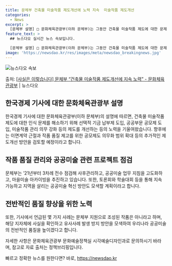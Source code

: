 ```yaml
---
title: 문체부 건축물 미술작품 제도개선에 노력 지속  미술작품 제도개선
categories:
  - News
excerpt: >
  [문체부 설명] □ 문화체육관광부(이하 문체부)는 그동안 건축물 미술작품 제도에 대한 문제를 인식하고 이를 …
feature_text: >
  ## 뉴스다오 실시간 뉴스 속보입니다.

  [문체부 설명] □ 문화체육관광부(이하 문체부)는 그동안 건축물 미술작품 제도에 대한 문제를 인식하고 이를 …
image: 'https://newsdao.kr/res/images/meta/newsdao_breakingnews.jpg'
---
```


![뉴스다오 속보](https://newsdao.kr/res/images/meta/newsdao_breakingnews.jpg)

<p>출처: <a href="https://newsdao.kr/3614" rel="dofollow">[사실은 이렇습니다] 문체부 “건축물 미술작품 제도개선에 지속 노력” - 문화체육관광부</a> | 뉴스다오</p>

<h2 data-ke-size="size26">한국경제 기사에 대한 문화체육관광부 설명</h2>
<p data-ke-size="size16">한국경제 기사에 대한 문화체육관광부(이하 문체부)의 설명에 따르면, 건축물 미술작품 제도에 대한 인식 문제를 해소하기 위해 선택적 기금 납부제 도입, 공공부문 공모제 도입, 미술작품 관리 의무 강화 등의 제도를 개선하는 등의 노력을 기울여왔습니다. 향후에는 이면계약 근절과 작품 품질 제고를 위한 공모제도 의무화 범위 확대 등의 추가적인 제도개선 방안을 검토할 예정이라고 합니다.</p>

<h2 data-ke-size="size26">작품 품질 관리와 공공미술 관련 프로젝트 점검</h2>
<p data-ke-size="size16">문체부는 ’21년부터 3차례 전수 점검해 사후관리하고, 공공미술 업무 지침을 고도화하고, 마을미술 아카이빙을 추진하고 있습니다. 또한, 토론회와 학술대회 등을 통해 지속 가능하고 지역을 살리는 공공미술 혁신 방안도 모색할 계획이라고 합니다.</p>

<h2 data-ke-size="size26">전반적인 품질 향상을 위한 노력</h2>
<p data-ke-size="size16">또한, 기사에서 언급된 몇 가지 사례는 문체부 지원으로 조성된 작품은 아니라고 하며, 해당 지자체에 사실을 확인하고 유사사례 발생 방지 방안을 모색하여 우리나라 공공미술의 전반적인 품질을 높이겠다고 합니다.</p>
<p data-ke-size="size16">자세한 사항은 문화체육관광부 문화예술정책실 시각예술디자인과로 문의하시기 바라며, 참고로 자료 출처는 정책브리핑입니다.</p>

빠르고 정확한 뉴스를 원한다면? 바로, <a href="https://newsdao.kr" rel="dofollow">https://newsdao.kr</a>


